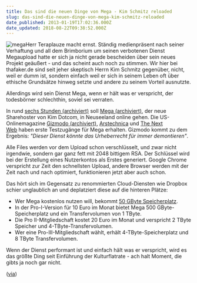 ```yaml
---
title: Das sind die neuen Dinge von Mega - Kim Schmitz reloaded
slug: das-sind-die-neuen-dinge-von-mega-kim-schmitz-reloaded
date_published: 2013-01-19T17:02:36.000Z
date_updated: 2018-08-22T09:38:52.000Z
---
```


![mega](//picdump.thafaker.de/2013/01/mega-100x100.png)Herr Teraplauze macht ernst. Ständig medienpräsent nach seiner Verhaftung und all dem Brimborium um seinen verbotenen Dienst Megaupload hatte er sich ja nicht gerade bescheiden über sein neues Projekt geäußert - und das scheint auch noch zu stimmen. Wir hier bei thafaker.de sind seit jeher skeptisch Herrn Kim Schmitz gegenüber, nicht, weil er dumm ist, sondern einfach weil er sich in seinem Leben oft über ethische Grundsätze hinweg setzte und andere zu seinem Vorteil ausnutzte. 

Allerdings wird sein Dienst Mega, wenn er hält was er verspricht, der todesbörner schlechthin, soviel sei verraten.

In rund [sechs Stunden (archiviert)](http://web.archive.org/web/20220519130833/https://twitter.com/KimDotcom/status/292325590588080128) soll [Mega (archiviert)](http://web.archive.org/web/20121111061752/http://mega.co.nz:80/), der neue Sharehoster von Kim Dotcom, in Neuseeland online gehen. Die US-Onlinemagazine [Gizmodo (archiviert)](http://web.archive.org/web/20130120035908/http://gizmodo.com/5977163/hands-on-with-kim-dotcoms-new-mega-this-service-could-dismantle-copyright-forever), [Arstechnica](http://arstechnica.com/business/2013/01/mega-arrives-ars-goes-hands-on-with-kim-dotcoms-cloud-storage-site/) und [The Next Web](http://thenextweb.com/apps/2013/01/19/say-hello-to-the-new-mega-we-go-hands-on/) haben erste Testzugänge für Mega erhalten. Gizmodo kommt zu dem Ergebnis: *"Dieser Dienst könnte das Urheberrecht für immer demontieren"*.

Alle Files werden vor dem Upload schon verschlüsselt, und zwar nicht irgendwie, sondern gar ganz fett mit 2048 bittigem RSA. Der Schlüssel wird bei der Erstellung eines Nutzerkontos als Erstes generiert. Google Chrome verspricht zur Zeit den schnellsten Upload, andere Browser werden mit der Zeit nach und nach optimiert, funktionieren jetzt aber auch schon.

Das hört sich im Gegensatz zu renommierten Cloud-Diensten wie Dropbox schier unglaublich an und deplatziert diese auf die hinteren Plätze:

- Wer Mega kostenlos nutzen will, bekommt [50 GByte Speicherplatz](http://www.golem.de/news/kim-dotcom-mega-bringt-ab-sonntag-50-gbyte-kostenlos-fuer-jeden-1301-97001.html).
- In der Pro-I-Version für 10 Euro im Monat bietet Mega 500 GByte-Speicherplatz und ein Transfervolumen von 1 TByte.
- Die Pro II-Mitgliedschaft kostet 20 Euro im Monat und verspricht 2 TByte Speicher und 4-TByte-Transfervolumen.
- Wer eine Pro-III-Mitgliedschaft wählt, erhält 4-TByte-Speicherplatz und 8 TByte Transfervolumen.

Wenn der Dienst performant ist und einfach hält was er verspricht, wird es das größte Ding seit Einführung der Kulturflatrate - ach halt Moment, die gibts ja noch gar nicht.

([via](http://www.golem.de/news/das-ende-des-urheberrechts-ein-blick-auf-das-neue-mega-1301-97016.html))
